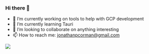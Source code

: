 ### Hi there 👋

- 🔭 I’m currently working on tools to help with GCP development
- 🌱 I’m currently learning Tauri
- 👯 I’m looking to collaborate on anything interesting
- 📫 How to reach me: jonathanpcorman@gmail.com


<a href="https://github.com/anuraghazra/github-readme-stats">
  <img align="center" src="https://github-readme-stats.vercel.app/api/top-langs/?username=JonnyOrman&layout=compact&exclude_repo=MicroApi,XpressTest.Examples&custom_title=My%20Most%20Used%20Languages&hide=cmake,dockerfile" />
</a>
